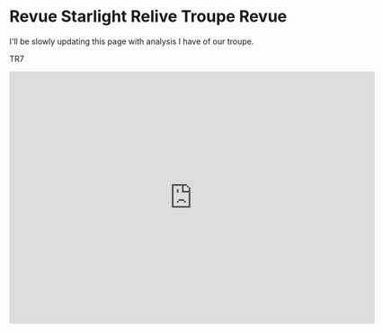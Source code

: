 # Revue Starlight Relive Troupe Revue
I'll be slowly updating this page with analysis I have of our troupe.

TR7
<iframe seamless frameborder="0" src="https://public.tableau.com/views/tr7r2/Sheet1?:language=en-US&:display_count=n&:origin=viz_share_link" width = '650' height = '450' scrolling='yes'></iframe>
